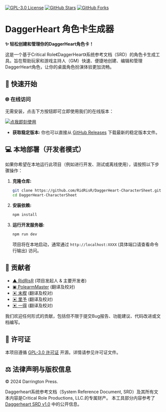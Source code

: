 [![GPL-3.0 License](https://img.shields.io/badge/License-GPL%203.0-blue.svg)](https://opensource.org/licenses/GPL-3.0)
[![GitHub Stars](https://img.shields.io/github/stars/RidRisR/DaggerHeart-CharacterSheet?style=social)](https://github.com/RidRisR/DaggerHeart-CharacterSheet/stargazers)
[![GitHub Forks](https://img.shields.io/github/forks/RidRisR/DaggerHeart-CharacterSheet?style=social)](https://github.com/RidRisR/DaggerHeart-CharacterSheet/network/members)

# DaggerHeart 角色卡生成器

**✨ 轻松创建和管理你的DaggerHeart角色卡！**

这是一个基于Critical Role《DaggerHeart》系统参考文档（SRD）的角色卡生成工具。旨在帮助玩家和游戏主持人（GM）快速、便捷地创建、编辑和管理DaggerHeart角色，让你的桌面角色扮演体验更加流畅。

## 🚀 快速开始

### 🌐 在线访问

无需安装，点击下方按钮即可立即使用我们的在线版本：

[![点我即刻使用](https://img.shields.io/badge/在线建卡-点击访问-success?logo=vercel)](https://ridrisr.github.io/DaggerHeart-CharacterSheet/)

*   **获取稳定版本:** 你也可以直接从 [GitHub Releases](https://github.com/RidRisR/DaggerHeart-CharacterSheet/releases) 下载最新的稳定版本文件。

## 💻 本地部署（开发者模式）

如果你希望在本地运行此项目（例如进行开发、测试或离线使用），请按照以下步骤操作：

1.  **克隆仓库:**
    ```bash
    git clone https://github.com/RidRisR/DaggerHeart-CharacterSheet.git
    cd DaggerHeart-CharacterSheet
    ```
2.  **安装依赖:**
    ```bash
    npm install
    ```
3.  **运行开发服务器:**
    ```bash
    npm run dev
    ```
    项目将在本地启动，通常通过 `http://localhost:XXXX` (具体端口请查看命令行输出) 访问。

## 🤝 贡献者

*   [▲ RidRisR](https://github.com/RidRisR) (项目发起人 & 主要开发者)
*   [▣ PolearmMaster](https://github.com/PolearmMaster) (翻译及校对)
*   [▣ 末楔](https://github.com/LiyuNodream) (翻译及校对)
*   [▣ 里予](https://github.com/CissyOliviaCat) (翻译及校对)
*   [▣ 一得](https://github.com/Milkyomeda) (翻译及校对)

我们欢迎任何形式的贡献，包括但不限于提交Bug报告、功能建议、代码改进或文档编写。

## 📝 许可证

本项目遵循 [GPL-3.0 许可证](https://opensource.org/licenses/GPL-3.0) 开源。详情请参见许可证文件。

## ⚖️ 法律声明与版权信息

© 2024 Darrington Press.

Daggerheart系统参考文档（System Reference Document, SRD）及其所有文本内容是Critical Role Productions, LLC.的专属财产。
本工具部分内容参考了 [Daggerheart SRD v1.0](https://darringtonpress.com/daggerheart) 中的公开信息。

